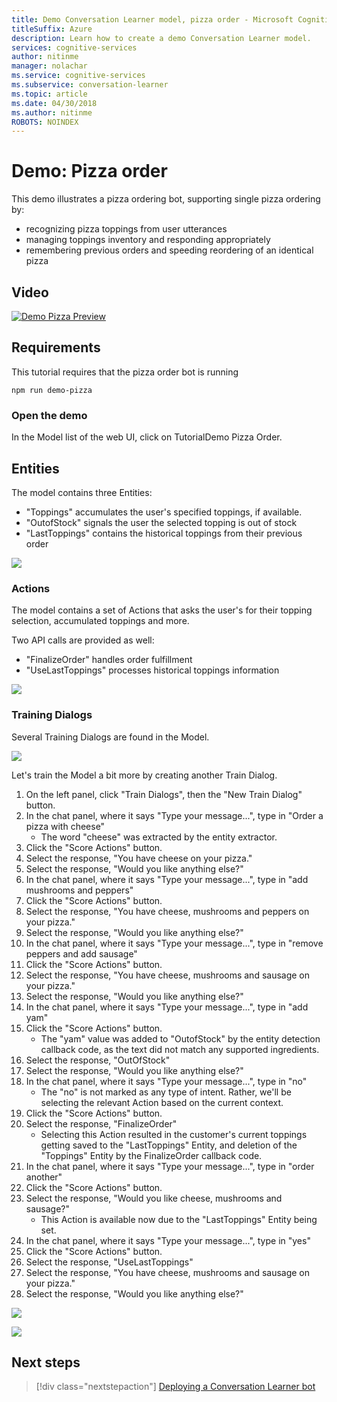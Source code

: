 ```yaml
---
title: Demo Conversation Learner model, pizza order - Microsoft Cognitive Research Technologies | Microsoft Docs
titleSuffix: Azure
description: Learn how to create a demo Conversation Learner model.
services: cognitive-services
author: nitinme
manager: nolachar
ms.service: cognitive-services
ms.subservice: conversation-learner
ms.topic: article
ms.date: 04/30/2018
ms.author: nitinme
ROBOTS: NOINDEX
---
```


# Demo: Pizza order
This demo illustrates a pizza ordering bot, supporting single pizza ordering by:

- recognizing pizza toppings from user utterances
- managing toppings inventory and responding appropriately
- remembering previous orders and speeding reordering of an identical pizza

## Video

[![Demo Pizza Preview](https://aka.ms/cl_Tutorial_v3_DemoPizzaOrder_Preview)](https://aka.ms/cl_Tutorial_v3_DemoPizzaOrder)

## Requirements
This tutorial requires that the pizza order bot is running

	npm run demo-pizza

### Open the demo

In the Model list of the web UI, click on TutorialDemo Pizza Order. 

## Entities

The model contains three Entities:

- "Toppings" accumulates the user's specified toppings, if available.
- "OutofStock" signals the user the selected topping is out of stock
- "LastToppings" contains the historical toppings from their previous order

![](../media/tutorial_pizza_entities.PNG)

### Actions

The model contains a set of Actions that asks the user's for their topping selection, accumulated toppings and more.

Two API calls are provided as well:

- "FinalizeOrder" handles order fulfillment
- "UseLastToppings" processes historical toppings information

![](../media/tutorial_pizza_actions.PNG)

### Training Dialogs

Several Training Dialogs are found in the Model.

![](../media/tutorial_pizza_dialogs.PNG)

Let's train the Model a bit more by creating another Train Dialog.

1. On the left panel, click "Train Dialogs", then the "New Train Dialog" button.
2. In the chat panel, where it says "Type your message...", type in "Order a pizza with cheese"
	- The word "cheese" was extracted by the entity extractor.
3. Click the "Score Actions" button.
4. Select the response, "You have cheese on your pizza."
5. Select the response, "Would you like anything else?"
6. In the chat panel, where it says "Type your message...", type in "add mushrooms and peppers"
7. Click the "Score Actions" button.
8. Select the response, "You have cheese, mushrooms and peppers on your pizza."
9. Select the response, "Would you like anything else?"
10. In the chat panel, where it says "Type your message...", type in "remove peppers and add sausage"
11. Click the "Score Actions" button.
12. Select the response, "You have cheese, mushrooms and sausage on your pizza."
13. Select the response, "Would you like anything else?"
14. In the chat panel, where it says "Type your message...", type in "add yam"
15. Click the "Score Actions" button.
	- The "yam" value was added to "OutofStock" by the entity detection callback code, as the text did not match any supported ingredients.
16. Select the response, "OutOfStock"
17. Select the response, "Would you like anything else?"
18. In the chat panel, where it says "Type your message...", type in "no"
	- The "no" is not marked as any type of intent. Rather, we'll be selecting the relevant Action based on the current context.
19. Click the "Score Actions" button.
20. Select the response, "FinalizeOrder"
	- Selecting this Action resulted in the customer's current toppings getting saved to the "LastToppings" Entity, and deletion of the "Toppings" Entity by the FinalizeOrder callback code.
21. In the chat panel, where it says "Type your message...", type in "order another"
22. Click the "Score Actions" button.
23. Select the response, "Would you like cheese, mushrooms and sausage?"
	- This Action is available now due to the "LastToppings" Entity being set.
24. In the chat panel, where it says "Type your message...", type in "yes"
25. Click the "Score Actions" button.
26. Select the response, "UseLastToppings"
27. Select the response, "You have cheese, mushrooms and sausage on your pizza."
28. Select the response, "Would you like anything else?"

![](../media/tutorial_pizza_callbackcode.PNG)

![](../media/tutorial_pizza_apicalls.PNG)

## Next steps

> [!div class="nextstepaction"]
> [Deploying a Conversation Learner bot](../deploy-to-bf.md)
